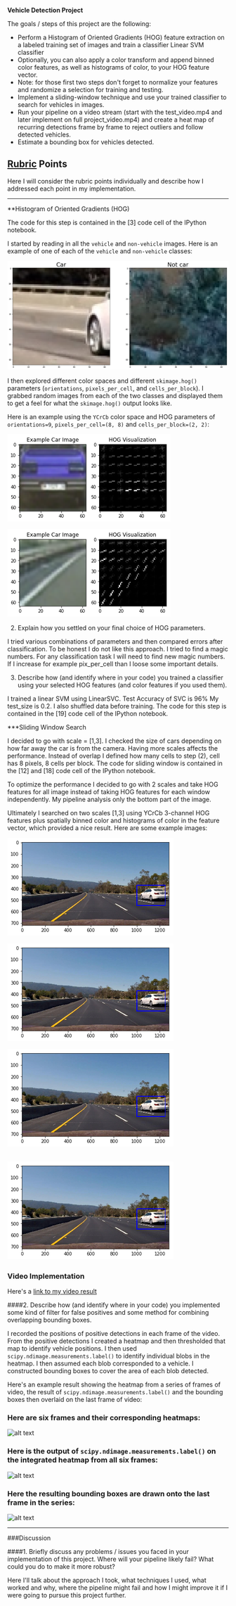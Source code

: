 **Vehicle Detection Project**

The goals / steps of this project are the following:

* Perform a Histogram of Oriented Gradients (HOG) feature extraction on a labeled training set of images and train a classifier Linear SVM classifier
* Optionally, you can also apply a color transform and append binned color features, as well as histograms of color, to your HOG feature vector. 
* Note: for those first two steps don't forget to normalize your features and randomize a selection for training and testing.
* Implement a sliding-window technique and use your trained classifier to search for vehicles in images.
* Run your pipeline on a video stream (start with the test_video.mp4 and later implement on full project_video.mp4) and create a heat map of recurring detections frame by frame to reject outliers and follow detected vehicles.
* Estimate a bounding box for vehicles detected.

[//]: # (Image References)
[image1]: ./examples/car_not_car.png
[image21]: ./examples/hog1.png
[image22]: ./examples/hog2.png
[image3]: ./examples/sliding_windows.jpg
[image41]: ./output_images/res1.png
[image42]: ./output_images/res1.png
[image43]: ./output_images/res1.png
[image44]: ./output_images/res1.png
[image5]: ./examples/bboxes_and_heat.png
[image6]: ./examples/labels_map.png
[image7]: ./examples/output_bboxes.png
[video1]: ./project_video.mp4

## [Rubric](https://review.udacity.com/#!/rubrics/513/view) Points
Here I will consider the rubric points individually and describe how I addressed each point in my implementation.  

---

**Histogram of Oriented Gradients (HOG)

The code for this step is contained in the [3] code cell of the IPython notebook.

I started by reading in all the `vehicle` and `non-vehicle` images.  Here is an example of one of each of the `vehicle` and `non-vehicle` classes:

![alt text][image1]

I then explored different color spaces and different `skimage.hog()` parameters (`orientations`, `pixels_per_cell`, and `cells_per_block`).  I grabbed random images from each of the two classes and displayed them to get a feel for what the `skimage.hog()` output looks like.

Here is an example using the `YCrCb` color space and HOG parameters of `orientations=9`, `pixels_per_cell=(8, 8)` and `cells_per_block=(2, 2)`:


![alt text][image21]

![alt text][image22]

2. Explain how you settled on your final choice of HOG parameters.

I tried various combinations of parameters and then compared errors after classification. To be honest I do not like this approach. I tried to find a magic numbers. For any classification task I will need to find new magic numbers. If I increase for example pix_per_cell than I loose some important details.

3. Describe how (and identify where in your code) you trained a classifier using your selected HOG features (and color features if you used them).

I trained a linear SVM using LinearSVC. Test Accuracy of SVC is 96% My test_size is 0.2. I also shuffled data before training. The code for this step is contained in the [19] code cell of the IPython notebook.

***Sliding Window Search

I decided to go with scale = [1,3]. I checked the size of cars depending on how far away the car is from the camera. Having more scales affects the performance. Instead of overlap I defined how many cells to step (2), cell has 8 pixels, 8 cells per block.
The code for sliding window is contained in the [12] and [18] code cell of the IPython notebook.


To optimize the performance I decided to go with 2 scales and take HOG features for all image instead of taking HOG features for each window independently. My pipeline analysis only the bottom part of the image.

Ultimately I searched on two scales [1,3] using YCrCb 3-channel HOG features plus spatially binned color and histograms of color in the feature vector, which provided a nice result.  Here are some example images:

![alt text][image41]

![alt text][image42]

![alt text][image43]

![alt text][image44]
---

### Video Implementation

Here's a [link to my video result](./project_video.mp4)


####2. Describe how (and identify where in your code) you implemented some kind of filter for false positives and some method for combining overlapping bounding boxes.

I recorded the positions of positive detections in each frame of the video.  From the positive detections I created a heatmap and then thresholded that map to identify vehicle positions.  I then used `scipy.ndimage.measurements.label()` to identify individual blobs in the heatmap.  I then assumed each blob corresponded to a vehicle.  I constructed bounding boxes to cover the area of each blob detected.  

Here's an example result showing the heatmap from a series of frames of video, the result of `scipy.ndimage.measurements.label()` and the bounding boxes then overlaid on the last frame of video:

### Here are six frames and their corresponding heatmaps:

![alt text][image5]

### Here is the output of `scipy.ndimage.measurements.label()` on the integrated heatmap from all six frames:
![alt text][image6]

### Here the resulting bounding boxes are drawn onto the last frame in the series:
![alt text][image7]



---

###Discussion

####1. Briefly discuss any problems / issues you faced in your implementation of this project.  Where will your pipeline likely fail?  What could you do to make it more robust?

Here I'll talk about the approach I took, what techniques I used, what worked and why, where the pipeline might fail and how I might improve it if I were going to pursue this project further.  

